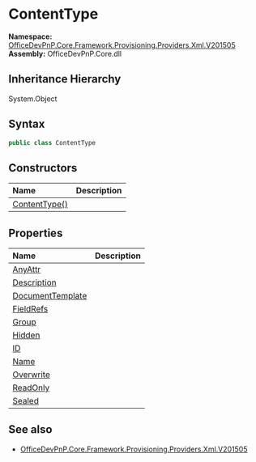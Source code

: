 # ContentType
  

**Namespace:** [OfficeDevPnP.Core.Framework.Provisioning.Providers.Xml.V201505](OfficeDevPnP.Core.Framework.Provisioning.Providers.Xml.V201505.md)  
**Assembly:** OfficeDevPnP.Core.dll  
## Inheritance Hierarchy
System.Object  
## Syntax
```C#
public class ContentType
```
## Constructors
|**Name**|**Description**|
|:-----|:-----|
| [ContentType()](OfficeDevPnP.Core.Framework.Provisioning.Providers.Xml.V201505.ContentType.ctor1.md) |  
## Properties
|**Name**|**Description**|
|:-----|:-----|
| [AnyAttr](OfficeDevPnP.Core.Framework.Provisioning.Providers.Xml.V201505.ContentType.AnyAttr.md) | 
| [Description](OfficeDevPnP.Core.Framework.Provisioning.Providers.Xml.V201505.ContentType.Description.md) | 
| [DocumentTemplate](OfficeDevPnP.Core.Framework.Provisioning.Providers.Xml.V201505.ContentType.DocumentTemplate.md) | 
| [FieldRefs](OfficeDevPnP.Core.Framework.Provisioning.Providers.Xml.V201505.ContentType.FieldRefs.md) | 
| [Group](OfficeDevPnP.Core.Framework.Provisioning.Providers.Xml.V201505.ContentType.Group.md) | 
| [Hidden](OfficeDevPnP.Core.Framework.Provisioning.Providers.Xml.V201505.ContentType.Hidden.md) | 
| [ID](OfficeDevPnP.Core.Framework.Provisioning.Providers.Xml.V201505.ContentType.ID.md) | 
| [Name](OfficeDevPnP.Core.Framework.Provisioning.Providers.Xml.V201505.ContentType.Name.md) | 
| [Overwrite](OfficeDevPnP.Core.Framework.Provisioning.Providers.Xml.V201505.ContentType.Overwrite.md) | 
| [ReadOnly](OfficeDevPnP.Core.Framework.Provisioning.Providers.Xml.V201505.ContentType.ReadOnly.md) | 
| [Sealed](OfficeDevPnP.Core.Framework.Provisioning.Providers.Xml.V201505.ContentType.Sealed.md) | 
## See also
- [OfficeDevPnP.Core.Framework.Provisioning.Providers.Xml.V201505](OfficeDevPnP.Core.Framework.Provisioning.Providers.Xml.V201505.md)
